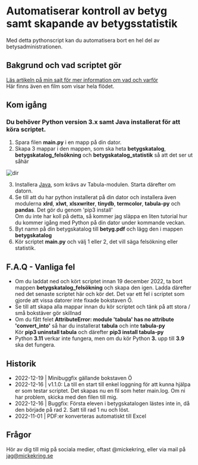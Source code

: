 # Automatiserar kontroll av betyg samt skapande av betygsstatistik

Med detta pythonscript kan du automatisera bort en hel del av betysadministrationen.

## Bakgrund och vad scriptet gör
[Läs artikeln på min sajt för mer information om vad och varför](https://mickekring.se/sa-automatiserar-du-kontroll-av-betyg-samt-skapande-av-betygsstatistik/)
<br />Här finns även en film som visar hela flödet.

## Kom igång

### Du behöver Python version 3.x samt Java installerat för att köra scriptet.

1. Spara filen __main.py__ i en mapp på din dator.
2. Skapa 3 mappar i den mappen, som ska heta __betygskatalog__, __betygskatalog_felsökning__ och __betygskatalog_statistik__ så att det ser ut såhär 

![dir](https://user-images.githubusercontent.com/10948066/202915732-21f504c2-fa41-4c23-947a-76e7a7d86c3b.jpg)

3. Installera [Java](https://www.java.com/sv/download/), som krävs av Tabula-modulen. Starta därefter om datorn.
4. Se till att du har python installerat på din dator och installera även modulerna __xlrd__, __xlwt__, __xlsxwriter__, __tinydb__, __termcolor__, __tabula-py__ och __pandas__. Det gör du genom 'pip3 install' <br />Om du inte har koll på detta, så kommer jag släppa en liten tutorial hur du kommer igång med Python på din dator under kommande veckan.
5. Byt namn på din betygskatalog till __betyg.pdf__ och lägg den i mappen __betygskatalog__
6. Kör scriptet __main.py__ och välj 1 eller 2, det vill säga felsökning eller statistik.

## F.A.Q - Vanliga fel
* Om du laddat ned och kört scriptet innan 19 december 2022, ta bort mappen __betygskatalog_felsökning__ och skapa den igen. Ladda därefter ned det senaste scriptet här och kör det. Det var ett fel i scriptet som gjorde att vissa datorer inte fixade bokstaven Ö.
* Se till att skapa alla mappar innan du kör scriptet och tänk på att stora / små bokstäver gör skillnad
* Om du fått felet __AttributeError: module 'tabula' has no attribute 'convert_into'__ så har du installerat __tabula__ och inte __tabula-py__<br />
Kör __pip3 uninstall tabula__ och därefter __pip3 install tabula-py__
* Python __3.11__ verkar inte fungera, men om du kör Python __3.__ upp till __3.9__ ska det fungera.

## Historik
* 2022-12-19 | Minibuggfix gällande bokstaven Ö
* 2022-12-16 | v1.1.0: La till en start till enkel loggning för att kunna hjälpa er som testar scriptet. Det skapas nu en fil som heter main.log. Om ni har problem, skicka med den filen till mig.
* 2022-12-16 | Buggfix: Första eleven i betygskatalogen lästes inte in, då den började på rad 2. Satt till rad 1 nu och löst.
* 2022-11-01 | PDF:er konverteras automatiskt till Excel

## Frågor
Hör av dig till mig på sociala medier, oftast @mickekring, eller via mail på jag@mickekring.se
